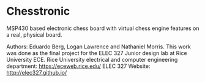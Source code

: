 # Chesstronic
MSP430 based electronic chess board with virtual chess engine features on a real, physical board.

Authors: Eduardo Berg, Logan Lawrence and Nathaniel Morris.
This work was done as the final project for the ELEC 327 Junior design lab at Rice University ECE.
Rice University electrical and computer engineering department: https://eceweb.rice.edu/
ELEC 327 Website: http://elec327.github.io/
